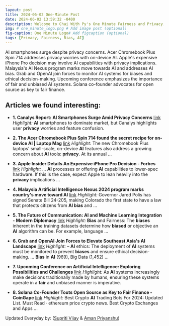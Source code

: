 ```yaml
---
layout: post
title: 2024-06-02 One-Minute Post
date: 2024-06-02 13:59:32 -0400
description: Welcome to Chai With Py's One Minute Fairness and Privacy, which aims to provide you the current happenings in the world of Fairness, Privacy, and AI.
img: # one_minute_logo.png # Add image post (optional)
fig-caption: One Minute Logo# Add figcaption (optional)
tags: [Privacy, Fairness, Bias, AI]
---
```


AI smartphones surge despite privacy concerns. Acer Chromebook Plus Spin 714 addresses privacy worries with on-device AI. Apple's expensive iPhone Pro decision may involve AI capabilities with privacy implications. Malaysia's AI Nexus program marks move towards AI and addresses AI bias. Grab and OpenAI join forces to monitor AI systems for biases and ethical decision-making. Upcoming conference emphasizes the importance of fair and unbiased AI systems. Solana co-founder advocates for open source as key to fair finance.

## Articles we found interesting:

- **1. Canalys Report: <b>AI</b> Smartphones Surge Amid <b>Privacy</b> Concerns** [link](https://www.digitalinformationworld.com/2024/06/canalys-report-ai-smartphones-surge.html)
_Highlight:_ <b>AI</b> smartphones to dominate market, but Canalys highlights user <b>privacy</b> worries and feature confusion.

- **2. The Acer Chromebook Plus Spin 714 found the secret recipe for on-device <b>AI</b> | Laptop Mag** [link](https://www.laptopmag.com/laptops/chromebooks/the-acer-chromebook-plus-spin-714-found-the-secret-recipe-for-on-device-ai)
_Highlight:_ The new Chromebook Plus laptops&#39; small-scale, on-device <b>AI</b> features also address a growing concern about <b>AI</b> tools: <b>privacy</b>. At its annual&nbsp;...

- **3. Apple Insider Details An Expensive iPhone Pro Decision - Forbes** [link](https://www.forbes.com/sites/ewanspence/2024/06/01/apple-iphone-16-pro-generative-ai-llm-expensive-upgrade-new-iphone-16/)
_Highlight:_ ... <b>AI</b> processes or offering <b>AI</b> capabilities to lower-spec hardware. If this is the case, expect Apple to lean heavily into the <b>privacy</b> implications&nbsp;...

- **4. Malaysia <b>Artificial Intelligence</b> Nexus 2024 program marks country&#39;s move toward <b>AI</b>** [link](https://coingeek.com/malaysia-artificial-intelligence-nexus-2024-program-marks-country-move-toward-ai/)
_Highlight:_ Governor Jared Polis has signed Senate Bill 24-205, making Colorado the first state to have a law that protects citizens from <b>AI bias</b> and&nbsp;...

- **5. The Future of Communication: <b>AI</b> and Machine Learning Integration - Modern Diplomacy** [link](https://moderndiplomacy.eu/2024/06/01/the-future-of-communication-ai-and-machine-learning-integration/)
_Highlight:_ <b>Bias</b> and Fairness: The <b>biases</b> inherent in the training datasets determine how <b>biased</b> or objective an <b>AI</b> algorithm can be. For example, language&nbsp;...

- **6. Grab and OpenAI Join Forces to Elevate Southeast Asia&#39;s <b>AI</b> Landscape** [link](https://elblog.pl/2024/06/01/grab-and-openai-join-forces-to-elevate-southeast-asias-ai-landscape/)
_Highlight:_ – <b>AI</b> ethics: The deployment of <b>AI</b> systems must be monitored to prevent <b>biases</b> and ensure ethical decision-making. ... <b>Bias</b> in <b>AI</b> (969), Big Data (1,452)&nbsp;...

- **7. Upcoming Conference on <b>Artificial Intelligence</b>: Exploring Possibilities and Challenges** [link](https://elblog.pl/2024/06/02/upcoming-conference-on-artificial-intelligence-exploring-possibilities-and-challenges/)
_Highlight:_ As <b>AI</b> systems increasingly make decisions traditionally made by humans, ensuring these systems operate in a <b>fair</b> and unbiased manner is imperative.

- **8. Solana Co-Founder Touts Open Source as Key to <b>Fair</b> Finance - CoinGape** [link](https://coingape.com/solana-co-founder-touts-open-source-as-key-to-fair-finance/)
_Highlight:_ Best Crypto <b>AI</b> Trading Bots For 2024: Updated List. Must Read &middot; ethereum price crypto news. Best Crypto Exchanges and Apps&nbsp;...


Updated Everyday by: (<a href="https://supritivijay.github.io/">Supriti Vijay</a> & <a href="https://amanpriyanshu.github.io/">Aman Priyanshu</a>)
